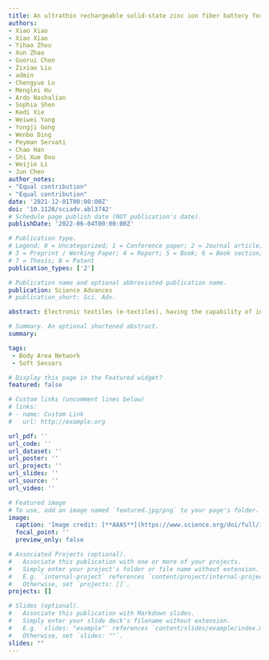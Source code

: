 ```yaml
---
title: An ultrathin rechargeable solid-state zinc ion fiber battery for electronic textiles
authors: 
- Xiao Xiao
- Xiao Xiao
- Yihao Zhou
- Xun Zhao
- Guorui Chen
- Zixiao Liu
- admin
- Chengyue Lu
- Menglei Hu
- Ardo Nashalian
- Sophia Shen
- Kedi Xie
- Weiwei Yang
- Yongji Gong
- Wenbo Ding
- Peyman Servati
- Chao Han
- Shi Xue Dou
- Weijie Li
- Jun Chen
author_notes:
- "Equal contribution"
- "Equal contribution"
date: '2021-12-01T00:00:00Z'
doi: '10.1126/sciadv.abl3742'
# Schedule page publish date (NOT publication's date).
publishDate: '2022-06-04T00:00:00Z'

# Publication type.
# Legend: 0 = Uncategorized; 1 = Conference paper; 2 = Journal article;
# 3 = Preprint / Working Paper; 4 = Report; 5 = Book; 6 = Book section;
# 7 = Thesis; 8 = Patent
publication_types: ['2']

# Publication name and optional abbreviated publication name.
publication: Science Advances
# publication_short: Sci. Adv.

abstract: Electronic textiles (e-textiles), having the capability of interacting with the human body and surroundings, are changing our everyday life in fundamental and meaningful ways. Yet, the expansion of the field of e-textiles is still limited by the lack of stable and biocompatible power sources with aesthetic designs. Here, we report a rechargeable solid-state Zn/MnO2 fiber battery with stable cyclic performance exceeding 500 hours while maintaining 98.0% capacity after more than 1000 charging/recharging cycles. The mechanism of the high electrical and mechanical performance due to the graphene oxide–embedded polyvinyl alcohol hydrogel electrolytes was rationalized by Monte Carlo simulation and finite element analysis. With a collection of key features including thin, light weight, economic, and biocompatible as well as high energy density, the Zn/MnO2 fiber battery could seamlessly be integrated into a multifunctional on-body e-textile, which provides a stable power unit for continuous and simultaneous heart rate, temperature, humidity, and altitude monitoring.

# Summary. An optional shortened abstract.
summary: 

tags:
 - Body Area Network
 - Soft Sensors

# Display this page in the Featured widget?
featured: false

# Custom links (uncomment lines below)
# links:
# - name: Custom Link
#   url: http://example.org

url_pdf: ''
url_code: ''
url_dataset: ''
url_poster: ''
url_project: ''
url_slides: ''
url_source: ''
url_video: ''

# Featured image
# To use, add an image named `featured.jpg/png` to your page's folder.
image:
  caption: 'Image credit: [**AAAS**](https://www.science.org/doi/full/10.1126/sciadv.abl3742)'
  focal_point: ''
  preview_only: false

# Associated Projects (optional).
#   Associate this publication with one or more of your projects.
#   Simply enter your project's folder or file name without extension.
#   E.g. `internal-project` references `content/project/internal-project/index.md`.
#   Otherwise, set `projects: []`.
projects: []

# Slides (optional).
#   Associate this publication with Markdown slides.
#   Simply enter your slide deck's filename without extension.
#   E.g. `slides: "example"` references `content/slides/example/index.md`.
#   Otherwise, set `slides: ""`.
slides: ""
---
```

